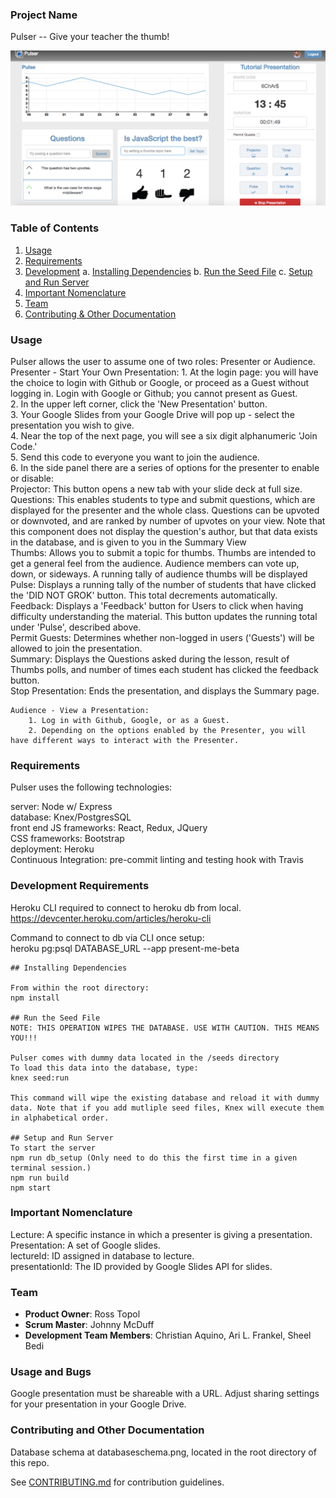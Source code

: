 ### Project Name
Pulser -- Give your teacher the thumb!

![Pulser App Screenshot](./pulser_screenshot.png)

### Table of Contents

1. [Usage](#usage)
2. [Requirements](#requirements)
3. [Development](#development)
    a. [Installing Dependencies](#installing-dependencies)
    b. [Run the Seed File](#seed-file)
    c. [Setup and Run Server](#setup)
4. [Important Nomenclature](#nomenclature)
5. [Team](#team)
6. [Contributing & Other Documentation](#contributing)

### Usage

Pulser allows the user to assume one of two roles: Presenter or Audience.
	Presenter - Start Your Own Presentation:
		1. At the login page: you will have the choice to login with Github or Google, or proceed as a Guest without logging in. Login with Google or Github; you cannot present as Guest.  
		2. In the upper left corner, click the 'New Presentation' button.  
		3. Your Google Slides from your Google Drive will pop up - select the presentation you wish to give.  
		4. Near the top of the next page, you will see a six digit alphanumeric 'Join Code.'  
		5. Send this code to everyone you want to join the audience.  
		6. In the side panel there are a series of options for the presenter to enable or disable:  
			Projector: This button opens a new tab with your slide deck at full size.   
			Questions: This enables students to type and submit questions, which are displayed for the presenter and the whole class. Questions can be upvoted or downvoted, and are ranked by number of upvotes on your view. Note that this component does not display the question's author, but that data exists in the database, and is given to you in the Summary View  
			Thumbs: Allows you to submit a topic for thumbs. Thumbs are intended to get a general feel from the audience. Audience members can vote up, down, or sideways. A running tally of audience thumbs will be displayed
			Pulse: Displays a running tally of the number of students that have clicked the 'DID NOT GROK' button. This total decrements automatically.   
			Feedback: Displays a 'Feedback' button for Users to click when having difficulty understanding the material. This button updates the running total under 'Pulse', described above.  
			Permit Guests: Determines whether non-logged in users ('Guests') will be allowed to join the presentation.  
			Summary: Displays the Questions asked during the lesson, result of Thumbs polls, and number of times each student has clicked the feedback button.  
			Stop Presentation: Ends the presentation, and displays the Summary page.   
	
	Audience - View a Presentation:  
		1. Log in with Github, Google, or as a Guest.   
		2. Depending on the options enabled by the Presenter, you will have different ways to interact with the Presenter.  



### Requirements

Pulser uses the following technologies:  

server: Node w/ Express  
database: Knex/PostgresSQL  
front end JS frameworks: React, Redux, JQuery  
CSS frameworks: Bootstrap  
deployment: Heroku  
Continuous Integration: pre-commit linting and testing hook with Travis  

### Development Requirements  
Heroku CLI required to connect to heroku db from local.  
https://devcenter.heroku.com/articles/heroku-cli  

Command to connect to db via CLI once setup:  
heroku pg:psql DATABASE_URL --app present-me-beta  

	## Installing Dependencies

	From within the root directory:
	npm install

	## Run the Seed File
	NOTE: THIS OPERATION WIPES THE DATABASE. USE WITH CAUTION. THIS MEANS YOU!!!

	Pulser comes with dummy data located in the /seeds directory
	To load this data into the database, type:
	knex seed:run

	This command will wipe the existing database and reload it with dummy data. Note that if you add mutliple seed files, Knex will execute them in alphabetical order.

	## Setup and Run Server
	To start the server
	npm run db_setup (Only need to do this the first time in a given terminal session.)
	npm run build
	npm start

### Important Nomenclature  
Lecture:  A specific instance in which a presenter is giving a presentation.  
Presentation:  A set of Google slides.  
lectureId:  ID assigned in database to lecture.  
presentationId:  The ID provided by Google Slides API for slides.  

### Team  

  - __Product Owner__: Ross Topol  
  - __Scrum Master__: Johnny McDuff  
  - __Development Team Members__: Christian Aquino, Ari L. Frankel, Sheel Bedi  

###  Usage and Bugs
Google presentation must be shareable with a URL. Adjust sharing settings for your presentation in your Google Drive.

### Contributing and Other Documentation
Database schema at databaseschema.png, located in the root directory of this repo.

See [CONTRIBUTING.md](CONTRIBUTING.md) for contribution guidelines.
